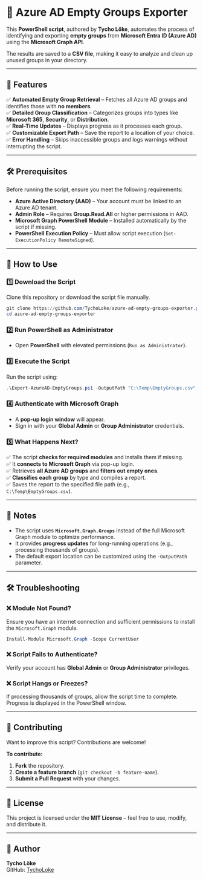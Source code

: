 # 🚀 Azure AD Empty Groups Exporter  

This **PowerShell script**, authored by **Tycho Löke**, automates the process of identifying and exporting **empty groups** from **Microsoft Entra ID (Azure AD)** using the **Microsoft Graph API**.  

The results are saved to a **CSV file**, making it easy to analyze and clean up unused groups in your directory.

---

## 📌 Features  
✅ **Automated Empty Group Retrieval** – Fetches all Azure AD groups and identifies those with **no members**.  
✅ **Detailed Group Classification** – Categorizes groups into types like **Microsoft 365**, **Security**, or **Distribution**.  
✅ **Real-Time Updates** – Displays progress as it processes each group.  
✅ **Customizable Export Path** – Save the report to a location of your choice.  
✅ **Error Handling** – Skips inaccessible groups and logs warnings without interrupting the script.  

---

## 🛠 Prerequisites  

Before running the script, ensure you meet the following requirements:  

- **Azure Active Directory (AAD)** – Your account must be linked to an Azure AD tenant.  
- **Admin Role** – Requires **Group.Read.All** or higher permissions in AAD.  
- **Microsoft Graph PowerShell Module** – Installed automatically by the script if missing.  
- **PowerShell Execution Policy** – Must allow script execution (`Set-ExecutionPolicy RemoteSigned`).  

---

## 🚀 How to Use  

### **1️⃣ Download the Script**  
Clone this repository or download the script file manually.  

```powershell
git clone https://github.com/TychoLoke/azure-ad-empty-groups-exporter.git
cd azure-ad-empty-groups-exporter
```

### **2️⃣ Run PowerShell as Administrator**  
- Open **PowerShell** with elevated permissions (`Run as Administrator`).  

### **3️⃣ Execute the Script**  
Run the script using:  

```powershell
.\Export-AzureAD-EmptyGroups.ps1 -OutputPath "C:\Temp\EmptyGroups.csv"
```

### **4️⃣ Authenticate with Microsoft Graph**  
- A **pop-up login window** will appear.
- Sign in with your **Global Admin** or **Group Administrator** credentials.

### **5️⃣ What Happens Next?**  
✅ The script **checks for required modules** and installs them if missing.  
✅ It **connects to Microsoft Graph** via pop-up login.  
✅ Retrieves **all Azure AD groups** and **filters out empty ones**.  
✅ **Classifies each group** by type and compiles a report.  
✅ Saves the report to the specified file path (e.g., `C:\Temp\EmptyGroups.csv`).  

---

## 🔎 Notes  
- The script uses **`Microsoft.Graph.Groups`** instead of the full Microsoft Graph module to optimize performance.  
- It provides **progress updates** for long-running operations (e.g., processing thousands of groups).  
- The default export location can be customized using the `-OutputPath` parameter.  

---

## 🛠 Troubleshooting  

### ❌ Module Not Found?  
Ensure you have an internet connection and sufficient permissions to install the `Microsoft.Graph` module.  

```powershell
Install-Module Microsoft.Graph -Scope CurrentUser
```

### ❌ Script Fails to Authenticate?  
Verify your account has **Global Admin** or **Group Administrator** privileges.  

### ❌ Script Hangs or Freezes?  
If processing thousands of groups, allow the script time to complete. Progress is displayed in the PowerShell window.  

---

## 🤝 Contributing  

Want to improve this script? Contributions are welcome!  

**To contribute:**  
1. **Fork** the repository.  
2. **Create a feature branch** (`git checkout -b feature-name`).  
3. **Submit a Pull Request** with your changes.  

---

## 📜 License  

This project is licensed under the **MIT License** – feel free to use, modify, and distribute it.  

---

## 🔗 Author  

**Tycho Löke**  
GitHub: [TychoLoke](https://github.com/TychoLoke)
